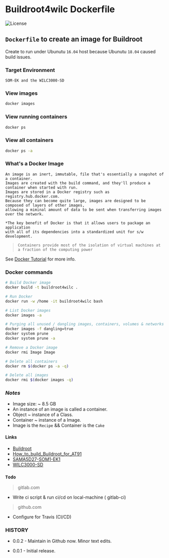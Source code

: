 # **Buildroot4wilc Dockerfile**

![License][mit-image]

## `Dockerfile` to create an image for Buildroot

Create to run under Ubunutu `16.04` host because Ubunutu `18.04` caused build issues.

### Target Environment

`SOM-EK and the WILC3000-SD`

### View images

```bash
docker images
```

### View running containers

```bash
docker ps
```

### View all containers

```bash
docker ps -a
```

### What's a Docker Image

```text
An image is an inert, immutable, file that's essentially a snapshot of a container.
Images are created with the build command, and they'll produce a container when started with run.
Images are stored in a Docker registry such as registry.hub.docker.com.
Because they can become quite large, images are designed to be composed of layers of other images,
allowing a miminal amount of data to be sent when transferring images over the network.

*The key benefit of Docker is that it allows users to package an application
with all of its dependencies into a standardized unit for s/w development.
```

> `Containers provide most of the isolation of virtual machines at a fraction of the computing power`

See [Docker Tutorial](https://docker-curriculum.com) for more info.

### Docker commands

```bash
# Build Docker image
docker build -t buildroot4wilc .

# Run Docker
docker run -w /home -it buildroot4wilc bash

# List Docker images
docker images -a

# Purging all unused / dangling images, containers, volumes & networks
docker images -f dangling=true
docker system prune
docker system prune -a

# Remove a Docker image
docker rmi Image Image

# Delete all containers
docker rm $(docker ps -a -q)

# Delete all images
docker rmi $(docker images -q)
```

### *Notes*

* Image size: ~ 8.5 GB
* An instance of an image is called a container.
* Object ~ instance of a Class.
* Container ~ instance of a Image.
* Image is the `Recipe` && Container is the `Cake`

#### Links

* [Buildroot](https://buildroot.org/)
* [How_to_build_Buildroot_for_AT91](http://www.at91.com/linux4sam/bin/view/Linux4SAM/BuildRootBuild#How_to_build_Buildroot_for_AT91)
* [SAMA5D27-SOM1-EK1](https://www.microchip.com/developmenttools/ProductDetails/ATSAMA5D27-SOM1-EK1)
* [WILC3000-SD](https://www.microchip.com/developmenttools/ProductDetails/PartNO/AC164158)

### `Todo`

> gitlab.com
* Write ci script & run ci/cd on local-machine ( gitlab-ci)

> github.com
* Configure for Travis (CI/CD)

### HISTORY

* 0.0.2 - Maintain in Github now.  Minor text edits.

* 0.0.1 - Initial release.

[npm-image]: https://img.shields.io/npm/v/markdownlint.svg
[npm-url]: https://www.npmjs.com/package/markdownlint
[travis-image]: https://img.shields.io/travis/DavidAnson/markdownlint/master.svg
[travis-url]: https://travis-ci.org/DavidAnson/markdownlint
[coveralls-image]: https://img.shields.io/coveralls/DavidAnson/markdownlint/master.svg
[coveralls-url]: https://coveralls.io/r/DavidAnson/markdownlint
[license-image]: https://img.shields.io/npm/l/markdownlint.svg
[license-url]: https://opensource.org/licenses/MIT
[mit-image]: https://img.shields.io/badge/license-MIT-brightgreen.svg

[1]: https://buildroot.org/downloads/manual/manual.html#outside-br-custom
[2]: https://www.gnu.org/licenses/old-licenses/gpl-2.0.en.html
[3]: https://buildroot.org/docs.html
[4]: http://www.at91.com/linux4sam/bin/view/Linux4SAM/SDCardBootNotice
[5]: https://etcher.io/

[comment]: <> (Badges --> https://shields.io/#/)
[comment]: <> (Markdown --> https://github.com/DavidAnson/markdownlint)
[comment]: <> (Table generator: https://www.tablesgenerator.com/markdown_tables#)
[comment]: <> (Markdown --> https://github.com/adam-p/markdown-here/wiki/Markdown-Cheatsheet#emphasis)
